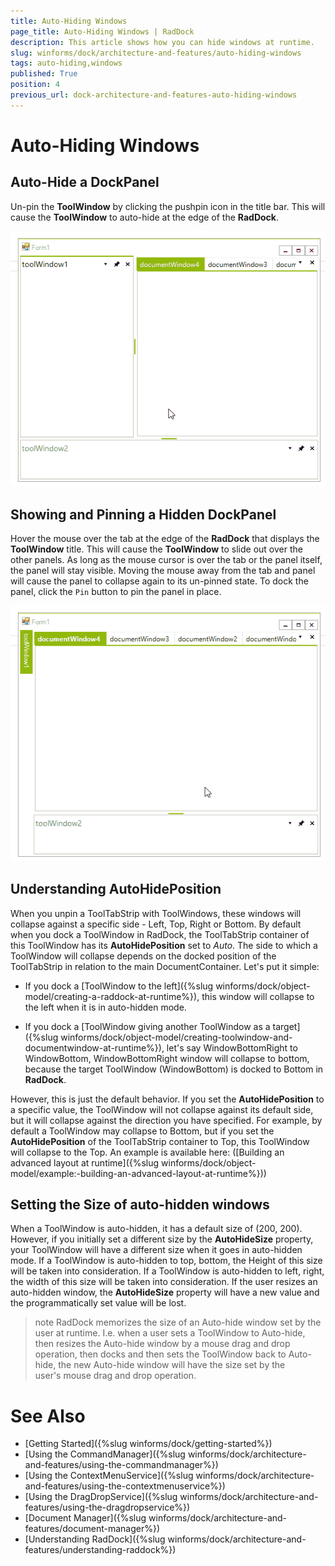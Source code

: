 ```yaml
---
title: Auto-Hiding Windows
page_title: Auto-Hiding Windows | RadDock
description: This article shows how you can hide windows at runtime.
slug: winforms/dock/architecture-and-features/auto-hiding-windows
tags: auto-hiding,windows
published: True
position: 4
previous_url: dock-architecture-and-features-auto-hiding-windows
---
```


# Auto-Hiding Windows

## Auto-Hide a DockPanel

Un-pin the __ToolWindow__ by clicking the pushpin icon in the title bar. This will cause the __ToolWindow__ to auto-hide at the edge of the __RadDock__.

![dock-architecture-and-features-auto-hiding-windows 001](images/dock-architecture-and-features-auto-hiding-windows001.gif)


## Showing and Pinning a Hidden DockPanel

Hover the mouse over the tab at the edge of the __RadDock__ that displays the __ToolWindow__ title. This will cause the __ToolWindow__ to slide out over the other panels. As long as the mouse cursor is over the tab or the panel itself, the panel will stay visible. Moving the mouse away from the tab and panel will cause the panel to collapse again to its un-pinned state. To dock the panel, click the `Pin` button to pin the panel in place.

![dock-architecture-and-features-auto-hiding-windows 002](images/dock-architecture-and-features-auto-hiding-windows002.gif)
 
## Understanding AutoHidePosition

When you unpin a ToolTabStrip with ToolWindows, these windows will collapse against a specific side - Left, Top, Right or Bottom. By default when you dock a ToolWindow in RadDock, the ToolTabStrip container of this ToolWindow has its __AutoHidePosition__ set to *Auto*. The side to which a ToolWindow will collapse depends on the docked position of the ToolTabStrip in relation to the main DocumentContainer. Let's put it simple:

* If you dock a [ToolWindow to the left]({%slug winforms/dock/object-model/creating-a-raddock-at-runtime%}), this window will collapse to the left when it is in auto-hidden mode. 
            

* If you dock a [ToolWindow giving another ToolWindow as a target]({%slug winforms/dock/object-model/creating-toolwindow-and-documentwindow-at-runtime%}), let's say WindowBottomRight to WindowBottom, WindowBottomRight window will collapse to bottom, because the target ToolWindow (WindowBottom) is docked to Bottom in __RadDock__.

However, this is just the default behavior. If you set the __AutoHidePosition__ to a specific value, the ToolWindow will not collapse against its default side, but it will collapse against the direction you have specified. For example, by default a ToolWindow may collapse to Bottom, but if you set the __AutoHidePosition__ of the ToolTabStrip container to Top, this ToolWindow will collapse to the Top. An example is available here: ([Building an advanced layout at runtime]({%slug winforms/dock/object-model/example:-building-an-advanced-layout-at-runtime%}))

 
## Setting the Size of auto-hidden windows

When a ToolWindow is auto-hidden, it has a default size of (200, 200). However, if you initially set a different size by the __AutoHideSize__ property, your ToolWindow will have a different size when it goes in auto-hidden mode. If a ToolWindow is auto-hidden to top, bottom, the Height of this size will be taken into consideration. If a ToolWindow is auto-hidden to left, right, the width of this size will be taken into consideration. If the user resizes an auto-hidden window, the __AutoHideSize__ property will have a new value and the programmatically set value will be lost. 
 
>note RadDock memorizes the size of an Auto-hide window set by the user at runtime. I.e. when a user sets a ToolWindow to Auto-hide, then resizes the Auto-hide window by a mouse drag and drop operation, then docks and then sets the ToolWindow back to Auto-hide, the new Auto-hide window will have the size set by the user's mouse drag and drop operation.
>

# See Also

* [Getting Started]({%slug winforms/dock/getting-started%})
* [Using the CommandManager]({%slug winforms/dock/architecture-and-features/using-the-commandmanager%})     
* [Using the ContextMenuService]({%slug winforms/dock/architecture-and-features/using-the-contextmenuservice%})
* [Using the DragDropService]({%slug winforms/dock/architecture-and-features/using-the-dragdropservice%}) 
* [Document Manager]({%slug winforms/dock/architecture-and-features/document-manager%})   
* [Understanding RadDock]({%slug winforms/dock/architecture-and-features/understanding-raddock%})

